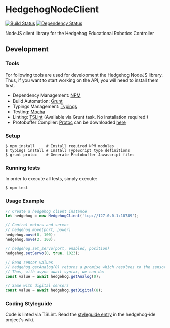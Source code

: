# HedgehogNodeClient
[![Build Status](https://travis-ci.org/PRIArobotics/HedgehogNodeClient.svg?branch=master)](https://travis-ci.org/PRIArobotics/HedgehogNodeClient)
[![Dependency Status](https://david-dm.org/priarobotics/HedgehogNodeClient/status.svg)](https://david-dm.org/priarobotics/HedgehogNodeClient)

NodeJS client library for the Hedgehog Educational Robotics Controller

## Development
### Tools
For following tools are used for development the Hedgehog NodeJS library.
Thus, if you want to start working on the API, you will need to install them first.
- Dependency Management: [NPM](https://www.npmjs.com/)
- Build Automation: [Grunt](http://gruntjs.com/)
- Typings Management: [Typings](https://github.com/typings/typings)
- Testing: [Mocha](http://mochajs.org/)
- Linting: [TSLint](https://palantir.github.io/tslint/) (Available via Grunt task. No installation required!)
- Protobuffer Compiler: [Protoc](https://github.com/google/protobuf) can be downloaded [here](https://github.com/google/protobuf/releases)  

### Setup
```
$ npm install     # Install required NPM modules
$ typings install # Install TypeScript type definitions
$ grunt protoc    # Generate Protobuffer Javascript files
```

### Running tests
In order to execute all tests, simply execute:
```
$ npm test
```

### Usage Example
```TypeScript
// Create a hedgehog client instance
let hedgehog = new HedgehogClient('tcp://127.0.0.1:10789');

// Control motors and servos
// hedgehog.move(port, power)
hedgehog.move(0, 100);
hedgehog.move(2, 100);

// hedgehog.set_servo(port, enabled, position)
hedgehog.setServo(0, true, 1023);

// Read sensor values
// hedgehog.getAnalog(0) returns a promise which resolves to the sensor value
// Thus, with async await syntax, we can do:
const value = await hedgehog.getAnalog(0);

// Same with digital sensors
const value = await hedgehog.getDigital(8);
```

### Coding Styleguide
Code is linted via TSLint.
Read the [styleguide entry](https://github.com/PRIArobotics/hedgehog-ide/wiki/Styleguide) in the hedgehog-ide project's wiki.
